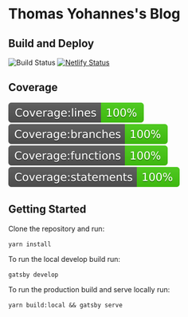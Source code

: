 # Thomas Yohannes's Blog

## Build and Deploy

![Build Status](https://github.com/chrisotto6/chrisottodev/workflows/Build,%20Lint%20and%20Test%20CI/badge.svg) [![Netlify Status](https://api.netlify.com/api/v1/badges/2e067759-e5e5-4337-9e22-371754eb3d3e/deploy-status)](https://app.netlify.com/sites/gatsby-otto/deploys)

## Coverage

[![Coverage](./coverage/badge-lines.svg)](https://github.com/chrisotto6/gatsby-starter) [![Coverage](./coverage/badge-branches.svg)](https://github.com/chrisotto6/gatsby-starter) [![Coverage](./coverage/badge-functions.svg)](https://github.com/chrisotto6/gatsby-starter) [![Coverage](./coverage/badge-statements.svg)](https://github.com/chrisotto6/gatsby-starter)

## Getting Started

Clone the repository and run:

```text
yarn install
```

To run the local develop build run:

```text
gatsby develop
```

To run the production build and serve locally run:

```text
yarn build:local && gatsby serve
```
